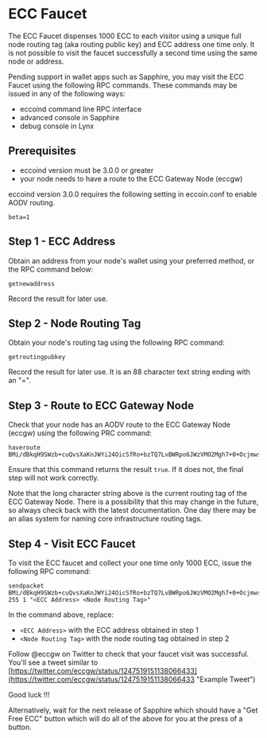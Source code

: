 # ECC Faucet

The ECC Faucet dispenses 1000 ECC to each visitor using a unique full node routing tag (aka routing public key) and ECC address one time only. It is not possible to visit the faucet successfully a second time using the same node or address.

Pending support in wallet apps such as Sapphire, you may visit the ECC Faucet using the following RPC commands. These commands may be issued in any of the following ways:

- eccoind command line RPC interface
- advanced console in Sapphire
- debug console in Lynx

## Prerequisites ##

- eccoind version must be 3.0.0 or greater
- your node needs to have a route to the ECC Gateway Node (eccgw)

eccoind version 3.0.0 requires the following setting in eccoin.conf to enable AODV routing.

    beta=1

## Step 1 - ECC Address ##

Obtain an address from your node's wallet using your preferred method, or the RPC command below:

    getnewaddress

Record the result for later use.

## Step 2 - Node Routing Tag ##

Obtain your node's routing tag using the following RPC command:

    getroutingpubkey

Record the result for later use. It is an 88 character text string ending with an "=".

## Step 3 - Route to ECC Gateway Node ##

Check that your node has an AODV route to the ECC Gateway Node (eccgw) using the following PRC command: 

    haveroute BMi/dBkqH9SWzb+cuQvsXaKnJWYi24OicSfRo+bzTQ7LvBWRpo6JWzVMO2Mgh7+0+Ocjmws9tNfNkqfpjd2iN3c=

Ensure that this command returns the result `true`. If it does not, the final step will not work correctly.

Note that the long character string above is the current routing tag of the ECC Gateway Node.  There is a possibility that this may change in the future, so always check back with the latest documentation. One day there may be an alias system for naming core infrastructure routing tags.

## Step 4 - Visit ECC Faucet ##

To visit the ECC faucet and collect your one time only 1000 ECC, issue the following RPC command:

    sendpacket BMi/dBkqH9SWzb+cuQvsXaKnJWYi24OicSfRo+bzTQ7LvBWRpo6JWzVMO2Mgh7+0+Ocjmws9tNfNkqfpjd2iN3c= 255 1 "<ECC Address> <Node Routing Tag>"

In the command above, replace:

- `<ECC Address>` with the ECC address obtained in step 1
- `<Node Routing Tag>` with the node routing tag obtained in step 2

Follow @eccgw on Twitter to check that your faucet visit was successful. You'll see a tweet similar to [https://twitter.com/eccgw/status/1247519151138066433](https://twitter.com/eccgw/status/1247519151138066433 "Example Tweet")

Good luck !!!

Alternatively, wait for the next release of Sapphire which should have a "Get Free ECC" button which will do all of the above for you at the press of a button.